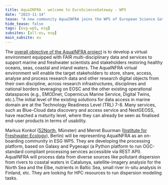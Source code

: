 ```yaml
--- 
title: AquaINFRA - welcome to EuroScienceGateway - WP5
date: "2023-11-14"
tease: "A new community AquaINFRA joins the WP5 of European Science Gateway project"
hide_tease: false
tags: [esg-wp5, esg]
subsites: [all-eu, esg]
main_subsite: eu
--- 
```



The [overall objective of the AquaINFRA project](https://aquainfra.eu/about) is to develop a virtual environment equipped with FAIR multi-disciplinary data and services to support marine and freshwater scientists and stakeholders restoring healthy oceans, seas, coastal and inland waters. The AquaINFRA virtual environment will enable the target stakeholders to store, share, access, analyse and process research data and other research digital objects from their own discipline, across research infrastructures, disciplines and national borders leveraging on EOSC and the other existing operational dataspaces (e.g., EMODnet, Copernicus Marine Service, Digital Twins, etc.).The initial level of the existing solutions for data access in marine domain are at the Technology Readiness Level (TRL) 7-8. Many services, such as Blue-Cloud data discovery and access service and NextGEOSS, have reached a maturity level, where they can already be seen as finalised end-user products in terms of usability.

Markus Konkol ([52North](https://52north.org/), Münster) and Merret Buurman ([Institute for Freshwater Ecology](https://www.leibniz-gemeinschaft.de/en/institutes/leibniz-institutes-all-lists/leibniz-institute-of-freshwater-ecology-and-inland-fisheries)), Berlin) will be representing AquaINFRA as an on-boarding community in ESG WP5. They are developing the processing platform, based on Galaxy and Pygeoapi (a Python platform to run OGC-standard compliant processing services accessible via REST API). AquaINFRA will process data from diverse sources like pollutant dispersion from rivers to coastal waters in Catalunya, satellite-imagery analysis for the North Sea and the Elbe, nutrients in Baltic Sea, small river in-situ analysis in Finland, etc. They are looking for HPC resources to run dispersion modeling tasks.
